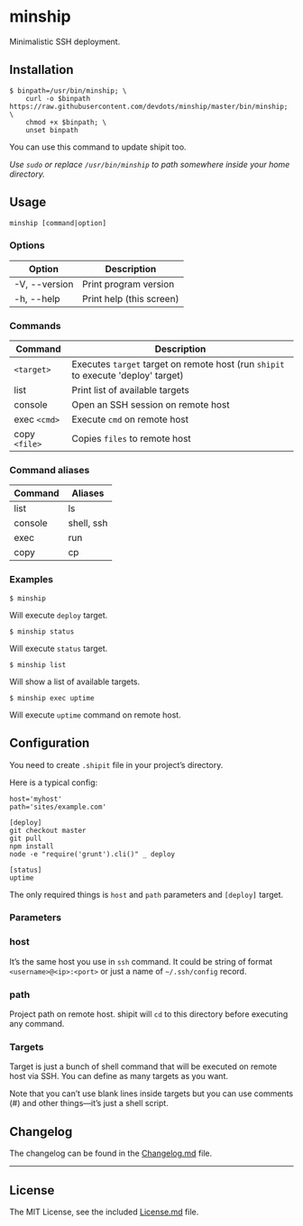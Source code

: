 # minship

Minimalistic SSH deployment.


## Installation

    $ binpath=/usr/bin/minship; \
        curl -o $binpath https://raw.githubusercontent.com/devdots/minship/master/bin/minship; \
        chmod +x $binpath; \
        unset binpath

You can use this command to update shipit too.

*Use `sudo` or replace `/usr/bin/minship` to path somewhere inside your home directory.*

## Usage

    minship [command|option]

### Options

| Option          | Description |
| --------------- | --- |
| -V, --version   | Print program version |
| -h, --help      | Print help (this screen) |

### Commands

| Command         | Description |
| --------------- | --- |
| `<target>`      | Executes `target` target on remote host (run `shipit` to execute 'deploy' target) |
| list            | Print list of available targets |
| console         | Open an SSH session on remote host |
| exec `<cmd>`    | Execute `cmd` on remote host |
| copy `<file>`   | Copies `files` to remote host |

### Command aliases

| Command         | Aliases |
| --------------- | --- |
| list            | ls |
| console         | shell, ssh |
| exec            | run |
| copy            | cp |

### Examples

    $ minship

Will execute `deploy` target.

    $ minship status

Will execute `status` target.

    $ minship list

Will show a list of available targets.

    $ minship exec uptime

Will execute `uptime` command on remote host.


## Configuration

You need to create `.shipit` file in your project’s directory.

Here is a typical config:

    host='myhost'
    path='sites/example.com'

    [deploy]
    git checkout master
    git pull
    npm install
    node -e "require('grunt').cli()" _ deploy

    [status]
    uptime

The only required things is `host` and `path` parameters and `[deploy]` target.

### Parameters

### host

It’s the same host you use in `ssh` command. It could be string of format `<username>@<ip>:<port>` or just a name of `~/.ssh/config` record.

### path

Project path on remote host. shipit will `cd` to this directory before executing any command.

### Targets

Target is just a bunch of shell command that will be executed on remote host via SSH. You can define as many targets as you want.

Note that you can’t use blank lines inside targets but you can use comments (#) and other things—it’s just a shell script.


## Changelog

The changelog can be found in the [Changelog.md](Changelog.md) file.


---

## License

The MIT License, see the included [License.md](License.md) file.
